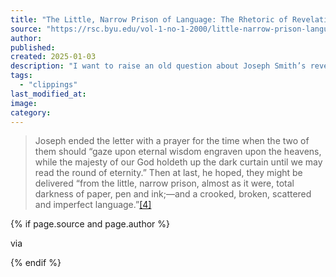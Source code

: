 ```yaml
---
title: "The Little, Narrow Prison of Language: The Rhetoric of Revelation | Religious Studies Center"
source: "https://rsc.byu.edu/vol-1-no-1-2000/little-narrow-prison-language-rhetoric-revelation#_note-4"
author:
published:
created: 2025-01-03
description: "I want to raise an old question about Joseph Smith’s revelations, one that came up early in Church history when plans were first being made to publish the compilation of revelations called the Book of Commandments.[1] The question is about the language of the revelations. Joseph noted in his history that at the November 1831 conference in Kirtland where publication was approved “some conversation was had concerning revelations and language.” This was the occasion when William E."
tags:
  - "clippings"
last_modified_at:
image:
category:
---
```

> Joseph ended the letter with a prayer for the time when the two of them should “gaze upon eternal wisdom engraven upon the heavens, while the majesty of our God holdeth up the dark curtain until we may read the round of eternity.” Then at last, he hoped, they might be delivered “from the little, narrow prison, almost as it were, total darkness of paper, pen and ink;—and a crooked, broken, scattered and imperfect language.”[\[4\]](https://rsc.byu.edu/vol-1-no-1-2000/#_note-4)

{% if page.source and page.author %}
  <p>via <a href=""></a></p>
{% endif %}
